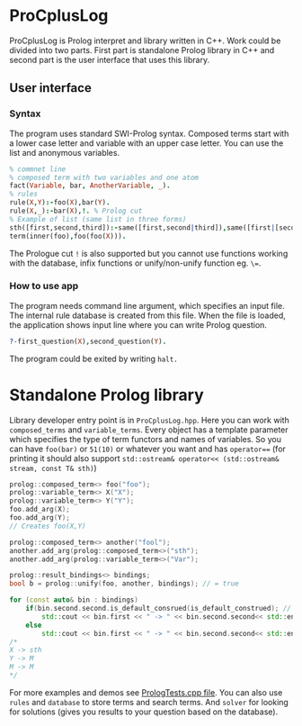 # ProCplusLog
ProCplusLog is Prolog interpret and library written in C++. Work could be divided into two parts. First part is standalone Prolog library in C++ and second part is the user interface that uses this library. 

## User interface
### Syntax
The program uses standard SWI-Prolog syntax. Composed terms start with a lower case letter and variable with an upper case letter. You can use the list and anonymous variables.

~~~Prolog
% commnet line
% composed term with two variables and one atom
fact(Variable, bar, AnotherVariable, _).
% rules
rule(X,Y):-foo(X),bar(Y).
rule(X,_):-bar(X),!. % Prolog cut
% Example of list (same list in three forms)
sth([first,second,third]):-same([first,second|third]),same([first|[second|[third|[]]]]).
term(inner(foo),foo(foo(X))).
~~~

The Prologue cut `!` is also supported but you cannot use functions working with the database, infix functions or unify/non-unify function eg. `\=`.

### How to use app
The program needs command line argument, which specifies an input file. The internal rule database is created from this file. When the file is loaded, the application shows input line where you can write Prolog question.

~~~Prolog
?-first_question(X),second_question(Y).
~~~

The program could be exited by writing `halt.`

# Standalone Prolog library
Library developer entry point is in `ProCplusLog.hpp`. Here you can work with `composed_terms` and `variable_terms`. Every object has a template parameter which specifies the type of term functors and names of variables. So you can have `foo(bar)` or `51(10)` or whatever you want and has `operator==` (for printing it should also support `std::ostream& operator<< (std::ostream& stream, const T& sth)`)

~~~C++
prolog::composed_term<> foo("foo");
prolog::variable_term<> X("X");
prolog::variable_term<> Y("Y");
foo.add_arg(X);
foo.add_arg(Y);
// Creates foo(X,Y)

prolog::composed_term<> another("fool");
another.add_arg(prolog::composed_term<>("sth");
another.add_arg(prolog::variable_term<>("Var");

prolog::result_bindings<> bindings;
bool b = prolog::unify(foo, another, bindings); // = true

for (const auto& bin : bindings)
    if(bin.second.second.is_default_consrued(is_default_construed); // is binded to variable? (or term)
        std::cout << bin.first << " -> " << bin.second.second<< std::endl; // Prints binded variable
    else
        std::cout << bin.first << " -> " << bin.second.second<< std::endl; // Prints binded term
/*
X -> sth
Y -> M
M -> M
*/
~~~
For more examples and demos see [PrologTests.cpp file](https://github.com/mmrmartin/ProCplusLog/blob/master/ProCplusLog/PrologTests.cpp). You can also use `rules` and `database` to store terms and search terms. And `solver` for looking for solutions (gives you results to your question based on the database).
